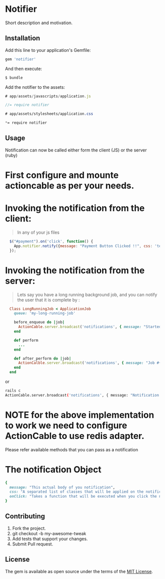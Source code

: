 # Notifier
Short description and motivation.

## Installation
Add this line to your application's Gemfile:

```ruby
gem 'notifier'
```

And then execute:
```bash
$ bundle
```
Add the notifier to the assets:
```javascript
# app/assets/javascripts/application.js

//= require notifier
```

```css
# app/assets/stylesheets/application.css

*= require notifier
```

## Usage
Notification can now be called either form the client (JS) or the server (ruby)

# First configure and mounte actioncable as per your needs.

# Invoking the notification from the client:

  > In any of your js files
  ```javascript
    $("#payment").on('click', function() {
      App.notifier.notify({message: "Payment Button Clicked !!", css: 'text-danger'})
    });
  ```
# Invoking the notification from the server:

  > Lets say you have a long running background job, and you can notify the user
    that it is complete by :

  ```ruby
    Class LongRunningJob < ApplicationJob
      queue: 'my-long-running-job'

      before_enqueue do |job|
        ActionCable.server.broadcast('notifications', { message: "Started Job #{job.class.class_name}", css: 'text-info' })
      end

      def perform
        ...
      end

      def after_perform do |job|
        ActionCalble.server.broadcast('notifications', { message: "Job #{job.class.class_name} completed !", css: 'text-success' })
      end
    end
  ```
  or

  ```bash
  rails c
  ActionCable.server.broadcast('notifications', { message: "Notification from the console !!!" })
  ```

  # NOTE for the above implementation to work we need to configure ActionCable to use redis adapter.

  Please refer available methods that you can pass as a notification

# The notification Object

```ruby
{
  message: "This actual body of you notification",
  css: "A separated list of classes that will be applied on the notification"
  onClick: "Takes a function that will be executed when you click the notification" (Defaults to close the notification)
}
```

## Contributing
1. Fork the project.
2. git checkout -b my-awesome-tweak
3. Add tests that support your changes.
4. Submit Pull request.

## License
The gem is available as open source under the terms of the [MIT License](http://opensource.org/licenses/MIT).
